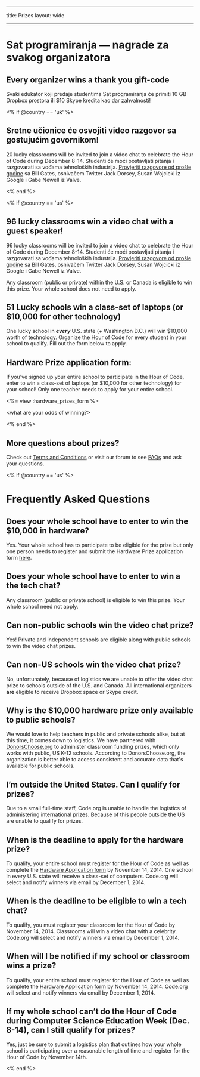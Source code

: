 * * *

title: Prizes layout: wide

* * *

# Sat programiranja — nagrade za svakog organizatora

## Every organizer wins a thank you gift-code

Svaki edukator koji predaje studentima Sat programiranja će primiti 10 GB Dropbox prostora ili $10 Skype kredita kao dar zahvalnosti!

<% if @country == 'uk' %>

## Sretne učionice će osvojiti video razgovor sa gostujućim govornikom!

20 lucky classrooms will be invited to join a video chat to celebrate the Hour of Code during December 8-14. Studenti će moći postavljati pitanja i razgovarati sa vođama tehnoloških industrija. [Provjeriti razgovore od prošle godine](http://www.youtube.com/playlist?list=PLzdnOPI1iJNckJ81gRpJe5mR7imAHDl9a) sa Bill Gates, osnivačem Twitter Jack Dorsey, Susan Wojcicki iz Google i Gabe Newell iz Valve.

<% end %>

<% if @country == 'us' %>

## 96 lucky classrooms win a video chat with a guest speaker!

96 lucky classrooms will be invited to join a video chat to celebrate the Hour of Code during December 8-14. Studenti će moći postavljati pitanja i razgovarati sa vođama tehnoloških industrija. [Provjeriti razgovore od prošle godine](http://www.youtube.com/playlist?list=PLzdnOPI1iJNckJ81gRpJe5mR7imAHDl9a) sa Bill Gates, osnivačem Twitter Jack Dorsey, Susan Wojcicki iz Google i Gabe Newell iz Valve.

Any classroom (public or private) within the U.S. or Canada is eligible to win this prize. Your whole school does not need to apply.

## 51 Lucky schools win a class-set of laptops (or $10,000 for other technology)

One lucky school in ***every*** U.S. state (+ Washington D.C.) will win $10,000 worth of technology. Organize the Hour of Code for every student in your school to qualify. Fill out the form below to apply.

## Hardware Prize application form:

If you’ve signed up your entire school to participate in the Hour of Code, enter to win a class-set of laptops (or $10,000 for other technology) for your school! Only one teacher needs to apply for your entire school.

<%= view :hardware_prizes_form %>

<what are your odds of winning?>

<see a list of all schools signed up for the hour code in your state. one public k-12 school every u.s. state will win class-set laptops.>

<% end %>

## More questions about prizes?

Check out [Terms and Conditions](<%= hoc_uri('/prizes-terms') %>) or visit our forum to see [FAQs](http://support.code.org) and ask your questions.

<% if @country == 'us' %>

# Frequently Asked Questions

## Does your whole school have to enter to win the $10,000 in hardware?

Yes. Your whole school has to participate to be eligible for the prize but only one person needs to register and submit the Hardware Prize application form [here](<%= hoc_uri('/prizes') %>).

## Does your whole school have to enter to win a the tech chat?

Any classroom (public or private school) is eligible to win this prize. Your whole school need not apply.

## Can non-public schools win the video chat prize?

Yes! Private and independent schools are eligible along with public schools to win the video chat prizes.

## Can non-US schools win the video chat prize?

No, unfortunately, because of logistics we are unable to offer the video chat prize to schools outside of the U.S. and Canada. All international organizers **are** eligible to receive Dropbox space or Skype credit.

## Why is the $10,000 hardware prize only available to public schools?

We would love to help teachers in public and private schools alike, but at this time, it comes down to logistics. We have partnered with [DonorsChoose.org](http://donorschoose.org) to administer classroom funding prizes, which only works with public, US K-12 schools. According to DonorsChoose.org, the organization is better able to access consistent and accurate data that's available for public schools.

## I’m outside the United States. Can I qualify for prizes?

Due to a small full-time staff, Code.org is unable to handle the logistics of administering international prizes. Because of this people outside the US are unable to qualify for prizes.

## When is the deadline to apply for the hardware prize?

To qualify, your entire school must register for the Hour of Code as well as complete the [Hardware Application form](<%= hoc_uri('/prizes') %>) by November 14, 2014. One school in every U.S. state will receive a class-set of computers. Code.org will select and notify winners via email by December 1, 2014.

## When is the deadline to be eligible to win a tech chat?

To qualify, you must register your classroom for the Hour of Code by November 14, 2014. Classrooms will win a video chat with a celebrity. Code.org will select and notify winners via email by December 1, 2014.

## When will I be notified if my school or classroom wins a prize?

To qualify, your entire school must register for the Hour of Code as well as complete the [Hardware Application form](<%= hoc_uri('/prizes') %>) by November 14, 2014. Code.org will select and notify winners via email by December 1, 2014.

## If my whole school can’t do the Hour of Code during Computer Science Education Week (Dec. 8-14), can I still qualify for prizes?

Yes, just be sure to submit a logistics plan that outlines how your whole school is participating over a reasonable length of time and register for the Hour of Code by November 14th.

<% end %>